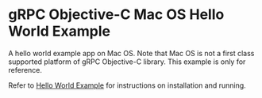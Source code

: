 # gRPC Objective-C Mac OS Hello World Example

A hello world example app on Mac OS. Note that Mac OS is not a first class supported platform of gRPC
Objective-C library. This example is only for reference.

Refer to [Hello World Example](../helloworld) for instructions on installation and running.
